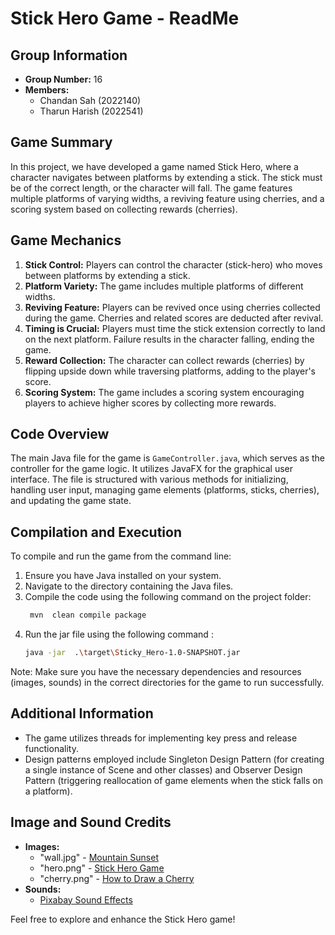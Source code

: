 # Stick Hero Game - ReadMe

## Group Information
- **Group Number:** 16
- **Members:**
    - Chandan Sah (2022140)
    - Tharun Harish (2022541)

## Game Summary
In this project, we have developed a game named Stick Hero, where a character navigates between platforms by extending a stick. The stick must be of the correct length, or the character will fall. The game features multiple platforms of varying widths, a reviving feature using cherries, and a scoring system based on collecting rewards (cherries).

## Game Mechanics
1. **Stick Control:** Players can control the character (stick-hero) who moves between platforms by extending a stick.
2. **Platform Variety:** The game includes multiple platforms of different widths.
3. **Reviving Feature:** Players can be revived once using cherries collected during the game. Cherries and related scores are deducted after revival.
4. **Timing is Crucial:** Players must time the stick extension correctly to land on the next platform. Failure results in the character falling, ending the game.
5. **Reward Collection:** The character can collect rewards (cherries) by flipping upside down while traversing platforms, adding to the player's score.
6. **Scoring System:** The game includes a scoring system encouraging players to achieve higher scores by collecting more rewards.

## Code Overview
The main Java file for the game is `GameController.java`, which serves as the controller for the game logic. It utilizes JavaFX for the graphical user interface. The file is structured with various methods for initializing, handling user input, managing game elements (platforms, sticks, cherries), and updating the game state.

## Compilation and Execution
To compile and run the game from the command line:
1. Ensure you have Java installed on your system.
2. Navigate to the directory containing the Java files.
3. Compile the code using the following command on the project folder:
   ```bash
    mvn  clean compile package
   ```
4. Run the jar file using the following command :
   ```bash
   java -jar  .\target\Sticky_Hero-1.0-SNAPSHOT.jar
   ```

Note: Make sure you have the necessary dependencies and resources (images, sounds) in the correct directories for the game to run successfully.

## Additional Information
- The game utilizes threads for implementing key press and release functionality.
- Design patterns employed include Singleton Design Pattern (for creating a single instance of Scene and other classes) and Observer Design Pattern (triggering reallocation of game elements when the stick falls on a platform).

## Image and Sound Credits
- **Images:**
    - "wall.jpg" - [Mountain Sunset](https://www.pinterest.com/)
    - "hero.png" - [Stick Hero Game](https://play.google.com/store/apps/details?id=com.ketchapp.stickhero)
    - "cherry.png" - [How to Draw a Cherry](https://easydrawingart.com/how-to-draw-a-cherry/)
- **Sounds:**
    - [Pixabay Sound Effects](https://pixabay.com/sound-effects/)

Feel free to explore and enhance the Stick Hero game!
